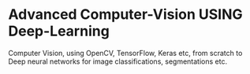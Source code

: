 # Advanced Computer-Vision USING Deep-Learning
Computer Vision, using OpenCV, TensorFlow, Keras etc, from scratch to Deep neural networks for image classifications, segmentations etc.
